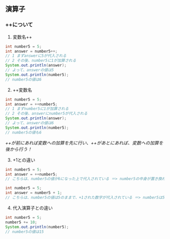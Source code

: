 ## 演算子

### ++について
1. 変数名++
```java
int number5 = 5;
int answer = number5++;
// 1 まずanswerに5が代入される
// 2 その後、number5に1が加算される
System.out.println(answer);
// よって、answerの値は5
System.out.println(number5);
// number5の値は6
```

2. ++変数名
```java
int number5 = 5;
int answer = ++number5;
// 1 まずnumber5に1が加算される
// 2 その後、answerにnumber5が代入される
System.out.println(answer);
// よって、answerの値は6
System.out.println(number5);
// number5の値も6
```

*++が前にあれば変数への加算を先に行い、++があとにあれば、変数への加算を後から行う！*

3. +1との違い
```java
int number5 = 5;
int answer = ++number5;
// こちらは、number5の値が6になった上で代入されている ＝> number5の中身が置き換わっている

int number5 = 5;
int answer = number5 + 1;
// こちらは、number5の値は5のままで、+1された数字が代入されている ＝> number5は5のまま
```

4. 代入演算子との違い
```java
int number5 = 5;
number5 += 10;
System.out.println(number5);
// number5の値は15
```